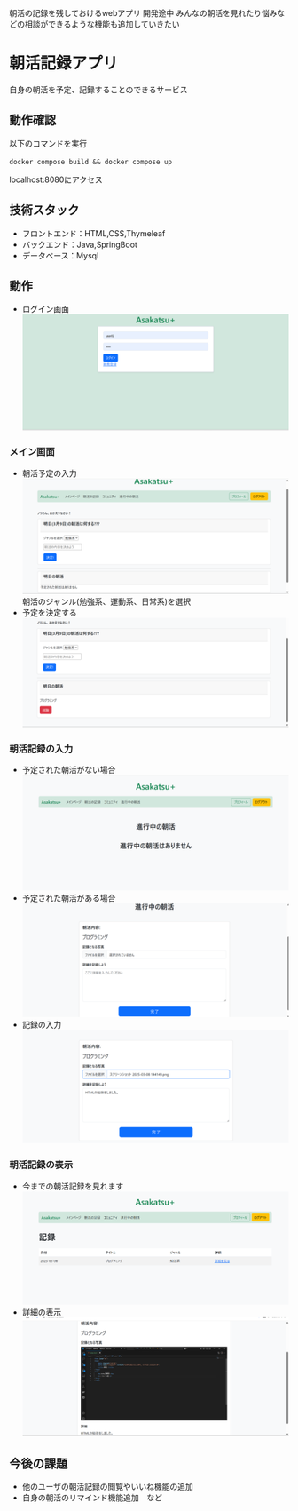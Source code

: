 朝活の記録を残しておけるwebアプリ
開発途中
みんなの朝活を見れたり悩みなどの相談ができるような機能も追加していきたい

# 朝活記録アプリ

自身の朝活を予定、記録することのできるサービス

## 動作確認
以下のコマンドを実行

`docker compose build && docker compose up `

localhost:8080にアクセス


## 技術スタック
* フロントエンド：HTML,CSS,Thymeleaf
* バックエンド：Java,SpringBoot
* データベース：Mysql


## 動作
* ログイン画面
![ログイン画面](photo/スクリーンショット%202025-03-08%20143211.png)
### メイン画面
* 朝活予定の入力
![メイン画面](photo/スクリーンショット%202025-03-08%20143312.png)
朝活のジャンル(勉強系、運動系、日常系)を選択
* 予定を決定する
![入力](photo/スクリーンショット%202025-03-08%20143400.png)
### 朝活記録の入力
* 予定された朝活がない場合
![予定された朝活がない場合](photo/スクリーンショット%202025-03-08%20144805.png)
* 予定された朝活がある場合
![予定された朝活がある場合](photo/スクリーンショット%202025-03-08%20144039.png)
* 記録の入力
![予定された朝活がある場合](photo/スクリーンショット%202025-03-08%20144239.png)

### 朝活記録の表示
* 今までの朝活記録を見れます
![記録](photo/スクリーンショット%202025-03-08%20144304.png)
* 詳細の表示
![詳細](photo/スクリーンショット%202025-03-08%20144317.png)
## 今後の課題
* 他のユーザの朝活記録の閲覧やいいね機能の追加
* 自身の朝活のリマインド機能追加　など